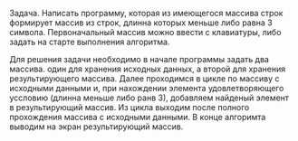 Задача. Написать программу, которая из имеющегося массива строк формирует массив из строк, длинна которых меньше либо равна 3 символа. Первоначальный массив можно ввести с клавиатуры, либо задать на старте выполнения алгоритма.

Для решения задачи необходимо в начале программы задать два массива. один для хранения исходных данных, а второй для хранения результирующего массива.
Далее проходимся в цикле по массиву с исходными данными и, при нахождении элемента удовлетворяющего уссловию (длинна меньше либо ранв 3), добавляем найденый элемент в результирующий массив.
Из цикла выходим после полного прохождения массива с исходными данными.
В конце алгоримта выводим на экран результирующий массив.
